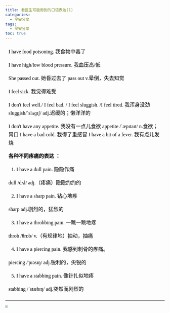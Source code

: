 ```yaml
---
title: 看医生可能用到的口语表达(1)
categories:
  - 早安分享
tags:
  - 早安分享
toc: true 
---
```


<!-- 
 I have food poisoning. 我食物中毒了

 I have high/low blood pressure. 我血压高/低

 She passed out. 她昏过去了 pass out v.晕倒，失去知觉


I feel sick. 我觉得难受

I don't feel well./ I feel bad. / I feel sluggish. /I feel tired.  我浑身没劲 sluggish/ˈslʌɡɪʃ/ adj.迟缓的；懒洋洋的

 I don't have any appetite.  我没有一点儿食欲 appetite /ˈæpɪtaɪt/ n.食欲；胃口
 I have a bad cold. 我得了重感冒
I have a bit of a fever. 我有点儿发烧


**各种不同疼痛的表达 ：**

1. I have a dull pain. 隐隐作痛

dull /dʌl/ adj.（疼痛）隐隐约约的

2. I have a sharp pain. 钻心地疼

sharp adj.剧烈的，猛烈的

3.  I have a throbbing pain.  一跳一跳地疼

throb /θrɒb/ v.（有规律地）抽动，抽痛

4. I have a piercing pain.  我感到刺骨的疼痛。

piercing /'pɪəsɪŋ/ adj.锐利的，尖锐的

5. I have a stabbing pain. 像针扎似地疼

stabbing /ˈstæbɪŋ/ adj.突然而剧烈的 -->


<section id="nice" data-tool="mdnice编辑器" data-website="https://www.mdnice.com" style="font-size: 16px; color: black; padding: 0 10px; line-height: 1.6; word-spacing: 0px; letter-spacing: 0px; word-break: break-word; word-wrap: break-word; text-align: left; font-family: Optima-Regular, Optima, PingFangSC-light, PingFangTC-light, 'PingFang SC', Cambria, Cochin, Georgia, Times, 'Times New Roman', serif;"><p data-tool="mdnice编辑器" style="font-size: 16px; padding-top: 8px; padding-bottom: 8px; margin: 0; line-height: 26px; color: black;">I have food poisoning. 我食物中毒了</p>
<p data-tool="mdnice编辑器" style="font-size: 16px; padding-top: 8px; padding-bottom: 8px; margin: 0; line-height: 26px; color: black;">I have high/low blood pressure. 我血压高/低</p>
<p data-tool="mdnice编辑器" style="font-size: 16px; padding-top: 8px; padding-bottom: 8px; margin: 0; line-height: 26px; color: black;">She passed out. 她昏过去了 pass out v.晕倒，失去知觉</p>
<p data-tool="mdnice编辑器" style="font-size: 16px; padding-top: 8px; padding-bottom: 8px; margin: 0; line-height: 26px; color: black;">I feel sick. 我觉得难受</p>
<p data-tool="mdnice编辑器" style="font-size: 16px; padding-top: 8px; padding-bottom: 8px; margin: 0; line-height: 26px; color: black;">I don't feel well./ I feel bad. / I feel sluggish. /I feel tired.  我浑身没劲 sluggish/ˈslʌɡɪʃ/ adj.迟缓的；懒洋洋的</p>
<p data-tool="mdnice编辑器" style="font-size: 16px; padding-top: 8px; padding-bottom: 8px; margin: 0; line-height: 26px; color: black;">I don't have any appetite.  我没有一点儿食欲 appetite&nbsp;/ˈæpɪtaɪt/&nbsp;n.食欲；胃口
I have a bad cold. 我得了重感冒
I have a bit of a fever. 我有点儿发烧</p>
<p data-tool="mdnice编辑器" style="font-size: 16px; padding-top: 8px; padding-bottom: 8px; margin: 0; line-height: 26px; color: black;"><strong style="font-weight: bold; color: black;">各种不同疼痛的表达 ：</strong></p>
<ol data-tool="mdnice编辑器" style="margin-top: 8px; margin-bottom: 8px; padding-left: 25px; color: black; list-style-type: decimal;">
<li><section style="margin-top: 5px; margin-bottom: 5px; line-height: 26px; text-align: left; color: rgb(1,1,1); font-weight: 500;">I have a dull pain. 隐隐作痛</section></li></ol>
<p data-tool="mdnice编辑器" style="font-size: 16px; padding-top: 8px; padding-bottom: 8px; margin: 0; line-height: 26px; color: black;">dull /dʌl/ adj.（疼痛）隐隐约约的</p>
<ol start="2" data-tool="mdnice编辑器" style="margin-top: 8px; margin-bottom: 8px; padding-left: 25px; color: black; list-style-type: decimal;">
<li><section style="margin-top: 5px; margin-bottom: 5px; line-height: 26px; text-align: left; color: rgb(1,1,1); font-weight: 500;">I have a sharp pain. 钻心地疼</section></li></ol>
<p data-tool="mdnice编辑器" style="font-size: 16px; padding-top: 8px; padding-bottom: 8px; margin: 0; line-height: 26px; color: black;">sharp adj.剧烈的，猛烈的</p>
<ol start="3" data-tool="mdnice编辑器" style="margin-top: 8px; margin-bottom: 8px; padding-left: 25px; color: black; list-style-type: decimal;">
<li><section style="margin-top: 5px; margin-bottom: 5px; line-height: 26px; text-align: left; color: rgb(1,1,1); font-weight: 500;">I have a throbbing pain.  一跳一跳地疼</section></li></ol>
<p data-tool="mdnice编辑器" style="font-size: 16px; padding-top: 8px; padding-bottom: 8px; margin: 0; line-height: 26px; color: black;">throb /θrɒb/ v.（有规律地）抽动，抽痛</p>
<ol start="4" data-tool="mdnice编辑器" style="margin-top: 8px; margin-bottom: 8px; padding-left: 25px; color: black; list-style-type: decimal;">
<li><section style="margin-top: 5px; margin-bottom: 5px; line-height: 26px; text-align: left; color: rgb(1,1,1); font-weight: 500;">I have a piercing pain.  我感到刺骨的疼痛。</section></li></ol>
<p data-tool="mdnice编辑器" style="font-size: 16px; padding-top: 8px; padding-bottom: 8px; margin: 0; line-height: 26px; color: black;">piercing /'pɪəsɪŋ/ adj.锐利的，尖锐的</p>
<ol start="5" data-tool="mdnice编辑器" style="margin-top: 8px; margin-bottom: 8px; padding-left: 25px; color: black; list-style-type: decimal;">
<li><section style="margin-top: 5px; margin-bottom: 5px; line-height: 26px; text-align: left; color: rgb(1,1,1); font-weight: 500;">I have a stabbing pain. 像针扎似地疼</section></li></ol>
<p data-tool="mdnice编辑器" style="font-size: 16px; padding-top: 8px; padding-bottom: 8px; margin: 0; line-height: 26px; color: black;">stabbing /ˈstæbɪŋ/ adj.突然而剧烈的</p>
</section>

---


<img src="/img/doc.jpg" style="zoom:50%;" />